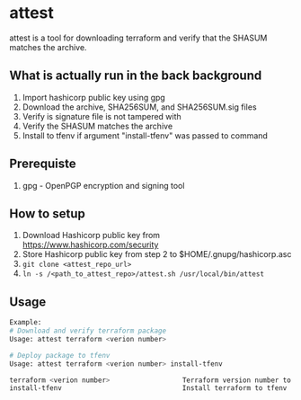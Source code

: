 # attest

attest is a tool for downloading terraform and verify that the SHASUM matches the archive.

## What is actually run in the back background

1. Import hashicorp public key using gpg
2. Download the archive, SHA256SUM, and SHA256SUM.sig files
3. Verify is signature file is not tampered with
4. Verify the SHASUM matches the archive
5. Install to tfenv if argument "install-tfenv" was passed to command

## Prerequiste

1. gpg - OpenPGP encryption and signing tool

## How to setup

1. Download Hashicorp public key from https://www.hashicorp.com/security
2. Store Hashicorp public key from step 2 to $HOME/.gnupg/hashicorp.asc
3. `git clone <attest_repo_url>`
4. `ln -s /<path_to_attest_repo>/attest.sh /usr/local/bin/attest`

## Usage

```bash
Example:
# Download and verify terraform package
Usage: attest terraform <verion number>

# Deploy package to tfenv
Usage: attest terraform <verion number> install-tfenv

terraform <verion number>                  Terraform version number to download and attest (eg. 0.15.4)
install-tfenv                              Install terraform to tfenv
```
